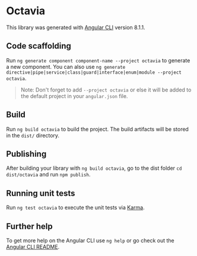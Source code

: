 # Octavia

This library was generated with [Angular CLI](https://github.com/angular/angular-cli) version 8.1.1.

## Code scaffolding

Run `ng generate component component-name --project octavia` to generate a new component. You can also use `ng generate directive|pipe|service|class|guard|interface|enum|module --project octavia`.
> Note: Don't forget to add `--project octavia` or else it will be added to the default project in your `angular.json` file. 

## Build

Run `ng build octavia` to build the project. The build artifacts will be stored in the `dist/` directory.

## Publishing

After building your library with `ng build octavia`, go to the dist folder `cd dist/octavia` and run `npm publish`.

## Running unit tests

Run `ng test octavia` to execute the unit tests via [Karma](https://karma-runner.github.io).

## Further help

To get more help on the Angular CLI use `ng help` or go check out the [Angular CLI README](https://github.com/angular/angular-cli/blob/master/README.md).
